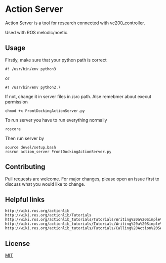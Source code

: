 # Action Server

Action Server is a tool for research connected with vc200_controller.

Used with ROS melodic/noetic. 

## Usage

Firstly, make sure that your python path is correct 

    #! /usr/bin/env python3

or 

    #! /usr/bin/env python2.7

If not, change it in server files in /src path. Alse remebmer about execut permission 

    chmod +x FrontDockingActionServer.py

To run server you have to run everything normally

    roscore

Then run server by

    source devel/setup.bash
    rosrun action_server FrontDockingActionServer.py


## Contributing
Pull requests are welcome. For major changes, please open an issue first to discuss what you would like to change.

## Helpful links

    http://wiki.ros.org/actionlib
    http://wiki.ros.org/actionlib/Tutorials
    http://wiki.ros.org/actionlib_tutorials/Tutorials/Writing%20a%20Simple%20Action%20Server%20using%20the%20Execute%20Callback%20%28Python%29
    http://wiki.ros.org/actionlib_tutorials/Tutorials/Writing%20a%20Simple%20Action%20Client%20%28Python%29
    http://wiki.ros.org/actionlib_tutorials/Tutorials/Calling%20Action%20Server%20without%20Action%20Client

## License
[MIT](https://choosealicense.com/licenses/mit/)